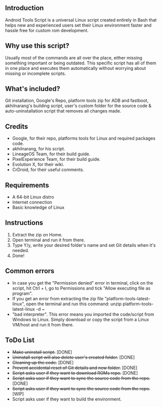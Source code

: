 ## Introduction

Android Tools Script is a universal Linux script created entirely in Bash that helps new and experienced users set their Linux environment faster and hassle free for custom rom development.

## Why use this script?

Usually most of the commands are all over the place, either missing something important or being outdated. This specific script has all of them in one place and executes them automatically without worrying about missing or incomplete scripts.

## What's included?

Git installation, Google's Repo, platform tools zip for ADB and fastboot, akhilnarang's building script, user's custom folder for the source code & auto-uninstallation script that removes all changes made.

## Credits

- Google, for their repo, platforms tools for Linux and required packages code.
- akhilnarang, for his script.
- LineageOS Team, for their build guide.
- PixelExperience Team, for their build guide.
- Evolution X, for their wiki.
- CrDroid, for their useful comments.

## Requirements

- A 64-bit Linux distro
- Internet connection
- Basic knowledge of Linux

## Instructions

1. Extract the zip on Home.
2. Open terminal and run it from there.
3. Type Y/y, write your desired folder's name and set Git details when it's needed.
4. Done!

## Common errors

- In case you get the "Permission denied" error in terminal, click on the script, hit Ctrl + I, go to Permissions and tick "Allow executing file as program".
- If you get an error from extracting the zip file "platform-tools-latest-linux", open the terminal and run this command: unzip platform-tools-latest-linux -d ~
- "bad interpreter". This error means you imported the code/script from Windows to Linux. Simply download or copy the script from a Linux VM/host and run it from there.

## ToDo List

- ~~Make uninstall script.~~ [DONE]
- ~~Uninstall script will also delete user's created folder.~~ [DONE]
- ~~Cleaning up the code.~~ [DONE]
- ~~Prevent accidental reset of Git details and new folder.~~ [DONE]
- ~~Script asks user if they want to download ROMs repo.~~ [DONE]
- ~~Script asks user if they want to sync the source code from the repo.~~ [DONE]
- ~~Script asks user if they want to sync the source code from the repo.~~ [WIP]
- Script asks user if they want to build the environment.

